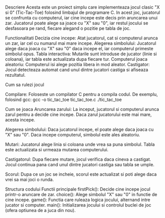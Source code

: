 Descriere
Acesta este un proiect simplu care implementeaza jocul clasic "X si 0" (Tic-Tac-Toe) folosind limbajul de programare C. In acest joc, jucatorul se confrunta cu computerul, iar cine incepe este decis prin aruncarea unui zar. Jucatorul poate alege sa joace cu "X" sau "0", iar restul jocului se desfasoara pe rand, fiecare alegand o pozitie pe tabla de joc.

Functionalitati
Decizia cine incepe: Atat jucatorul, cat si computerul arunca un zar, iar cel cu numarul mai mare incepe.
Alegerea simbolului: Jucatorul alege daca joaca cu "X" sau "0" daca incepe el, iar computerul primeste simbolul opus.
Tabla interactiva: Mutarile sunt introduse de jucator (linie si coloana), iar tabla este actualizata dupa fiecare tur.
Computerul joaca aleatoriu: Computerul isi alege pozitia libera in mod aleator.
Castigator: Jocul detecteaza automat cand unul dintre jucatori castiga si afiseaza rezultatul.

Cum sa rulezi jocul

Compilare: Foloseste un compilator C pentru a compila codul. De exemplu, folosind gcc:
gcc -o tic_tac_toe tic_tac_toe.c
./tic_tac_toe


Cum se joaca
Aruncarea zarului: La inceput, jucatorul si computerul arunca zarul pentru a decide cine incepe. Daca zarul jucatorului este mai mare, acesta incepe.

Alegerea simbolului: Daca jucatorul incepe, el poate alege daca joaca cu "X" sau "0". Daca incepe computerul, simbolul este ales aleatoriu.

Mutari: Jucatorul alege linia si coloana unde vrea sa puna simbolul. Tabla este actualizata si urmeaza mutarea computerului.

Castigatorul: Dupa fiecare mutare, jocul verifica daca cineva a castigat. Jocul continua pana cand unul dintre jucatori castiga sau tabla se umple.

Scorul: Dupa ce un joc se incheie, scorul este actualizat si poti alege daca vrei sa mai joci o runda.

Structura codului
Functii principale
firstPick(): Decide cine incepe jocul printr-o aruncare de zar.
choice(): Alege simbolul "X" sau "0" in functie de cine incepe.
game(): Functia care ruleaza logica jocului, alternand intre jucator si computer.
main(): Initializarea jocului si controlul buclei de joc (ofera optiunea de a juca din nou).
